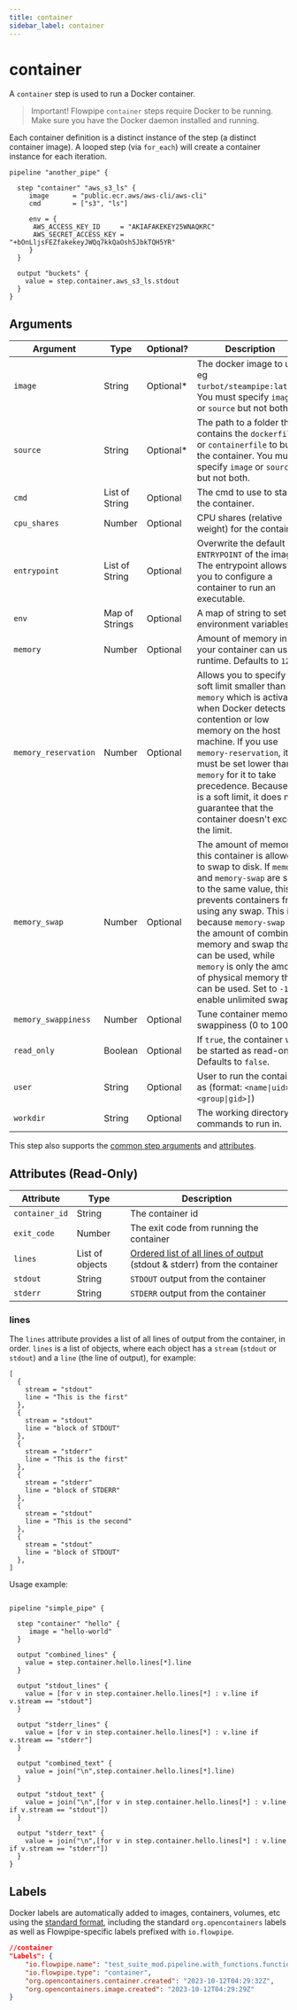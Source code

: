 ```yaml
---
title: container
sidebar_label: container
---
```



# container
A `container` step is used to run a Docker container.

> Important!  Flowpipe `container` steps require Docker to be running.  Make sure you have the Docker daemon installed and running.

Each container definition is a distinct instance of the step (a distinct container image). A looped step (via `for_each`) will create a container instance for each iteration.


```hcl
pipeline "another_pipe" {

  step "container" "aws_s3_ls" {
     image      = "public.ecr.aws/aws-cli/aws-cli"
     cmd        = ["s3", "ls"]

     env = {
      AWS_ACCESS_KEY_ID     = "AKIAFAKEKEY25WNAQKRC"
      AWS_SECRET_ACCESS_KEY = "+bOnLljsFEZfakekeyJWQq7kkQaOsh5JbkTQH5YR"
     }
  }  

  output "buckets" {
    value = step.container.aws_s3_ls.stdout
  }
}

```



## Arguments

| Argument        | Type      | Optional?   | Description
|-----------------|-----------|-------------|-----------------
| `image`         | String	  | Optional*	  | The docker image to use, eg `turbot/steampipe:latest`.  You must specify `image` or `source` but not both.
| `source`        | String	  | Optional*	  | The path to a folder that contains the `dockerfile` or `containerfile` to build the container.  You must specify `image` or `source` but not both.
| `cmd`           | List of String| Optional  |	The cmd to use to start the container. 
| `cpu_shares`    | Number    | Optional    | CPU shares (relative weight) for the container.
| `entrypoint`    | List of String | Optional  | Overwrite the default `ENTRYPOINT` of the image. The entrypoint allows you to configure a container to run an executable. 
| `env`           | Map	of Strings | Optional	  | A map of string to set environment variables
| `memory`        | Number	  | Optional	  | Amount of memory in MB your container can use at runtime. Defaults to `128`.
| `memory_reservation` | Number | Optional	  | Allows you to specify a soft limit smaller than `memory` which is activated when Docker detects contention or low memory on the host machine. If you use `memory-reservation`, it must be set lower than `memory` for it to take precedence. Because it is a soft limit, it does not guarantee that the container doesn't exceed the limit.
| `memory_swap`   | Number	  | Optional	  | The amount of memory this container is allowed to swap to disk.  If `memory` and `memory-swap` are set to the same value, this prevents containers from using any swap. This is because `memory-swap` is the amount of combined memory and swap that can be used, while `memory` is only the amount of physical memory that can be used.  Set to `-1` to enable unlimited swap
| `memory_swappiness` | Number	  | Optional	  | Tune container memory swappiness (0 to 100).  
|`read_only`      | Boolean	  | Optional | If `true`, the container will be started as read-only. Defaults to `false`.
| `user`          | String  | Optional | User to run the container as (format: `<name\|uid>[:<group\|gid>]`)
| `workdir`       | String    | Optional | The working directory for commands to run in.


This step also supports the [common step arguments](/docs/flowpipe-hcl/step#common-step-arguments) and [attributes](/docs/flowpipe-hcl/step#common-step-attributes-read-only).



## Attributes (Read-Only)

| Attribute       | Type    |  Description
|-----------------|---------|-----------------
| `container_id`  | String  | The container id
| `exit_code`     | Number  | The exit code from running the container
| `lines`         | List of objects | [Ordered list of all lines of output](#lines) (stdout & stderr) from the container
| `stdout`        | String  | `STDOUT` output from the container
| `stderr`        | String  | `STDERR` output from the container

### lines

The `lines` attribute provides a list of all lines of output from the container, in order.  `lines` is a list of objects, where each object has a `stream` (`stdout` or `stdout`) and a `line` (the line of output), for example:

```hcl
[
  {
    stream = "stdout"
    line = "This is the first"
  },
  {
    stream = "stdout"
    line = "block of STDOUT"
  },
  {
    stream = "stderr"
    line = "This is the first"
  },
  {
    stream = "stderr"
    line = "block of STDERR"
  },
  {
    stream = "stdout"
    line = "This is the second"
  },
  {
    stream = "stdout"
    line = "block of STDOUT"
  },      
]
```

Usage example:


```hcl

pipeline "simple_pipe" {

  step "container" "hello" {
     image = "hello-world"
  }

  output "combined_lines" {
    value = step.container.hello.lines[*].line
  }

  output "stdout_lines" {
    value = [for v in step.container.hello.lines[*] : v.line if v.stream == "stdout"]
  }

  output "stderr_lines" {
    value = [for v in step.container.hello.lines[*] : v.line if v.stream == "stderr"]
  }

  output "combined_text" {
    value = join("\n",step.container.hello.lines[*].line)
  }

  output "stdout_text" {
    value = join("\n",[for v in step.container.hello.lines[*] : v.line if v.stream == "stdout"])
  }

  output "stderr_text" {
    value = join("\n",[for v in step.container.hello.lines[*] : v.line if v.stream == "stderr"])
  }
}
```

<!--
## Source v/s Image
You must specify either an `image` or a `source` but not both.   The `image` will be pulled via standard docker client commands - The image must be publicly accessible or you must `docker login` to access a private repo.  You may instead specify a `source` in which case a custom image will be built before the step is run.  The image will be updated when anything in the `source` directory changes, and it will be deleted if the step is deleted. 
-->

## Labels
Docker labels are automatically added to images, containers, volumes, etc using the [standard format](https://docs.docker.com/config/labels-custom-metadata/), including the standard `org.opencontainers` labels as well as Flowpipe-specific labels prefixed with `io.flowpipe`.

```json
//container
"Labels": {
    "io.flowpipe.name": "test_suite_mod.pipeline.with_functions.function.hello_nodejs_step",
    "io.flowpipe.type": "container",
    "org.opencontainers.container.created": "2023-10-12T04:29:32Z",
    "org.opencontainers.image.created": "2023-10-12T04:29:29Z"
}
```
